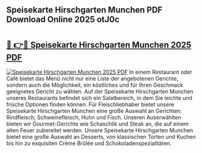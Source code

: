 ## Speisekarte Hirschgarten Munchen PDF Download Online 2025 otJ0c

# <h2><a href="http://gcaij6n.nevu.top/?p=Speisekarte+Hirschgarten+Munchen">🔗 👉🔴 Speisekarte Hirschgarten Munchen 2025 PDF</a></h2>

[![Speisekarte Hirschgarten Munchen 2025 PDF](https://i.imgur.com/dBaPXMq.png)](http://gcaij6n.nevu.top/?p=Speisekarte+Hirschgarten+Munchen)
In einem Restaurant oder Café bietet das Menü nicht nur eine Liste der angebotenen Gerichte, sondern auch die Möglichkeit, ein köstliches und für Ihren Geschmack geeignetes Gericht zu wählen. Auf der Speisekarte Hirschgarten Munchen unseres Restaurants befindet sich ein Salatbereich, in dem Sie leichte und frische Optionen finden können. Für Fleischliebhaber bietet unsere Speisekarte Hirschgarten Munchen eine große Auswahl an Gerichten: Rindfleisch, Schweinefleisch, Huhn und Fisch. Unseren Auserwählten bieten wir Gourmet-Gerichte wie Schaschlik und Steak an, die auf einem alten Feuer zubereitet werden. Unsere Speisekarte Hirschgarten Munchen bietet eine große Auswahl an Desserts, von klassischen Torten und Kuchen bis hin zu exquisiten Crème Brûlée und Schokoladenspezialitäten.
